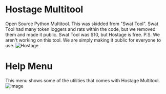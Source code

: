 # Hostage Multitool
Open Source Python Multitool.
This was skidded from "Swat Tool".
Swat Tool had many token loggers and rats within the code, but we removed them and made it public.
Swat Tool was $10, but Hostage is free. P.S. We aren't working on this tool. We are simply making it public for everyone to use.
![Hostage](https://user-images.githubusercontent.com/99842024/210461502-cbd1f6ac-fe42-498d-9ba7-2c86e8ca8c80.png)
# Help Menu
This menu shows some of the utilities that comes with Hostage Multitool. 
![image](https://user-images.githubusercontent.com/99842024/210461759-3c5c1801-080e-4a3f-8558-9bb3494b62e0.png)
